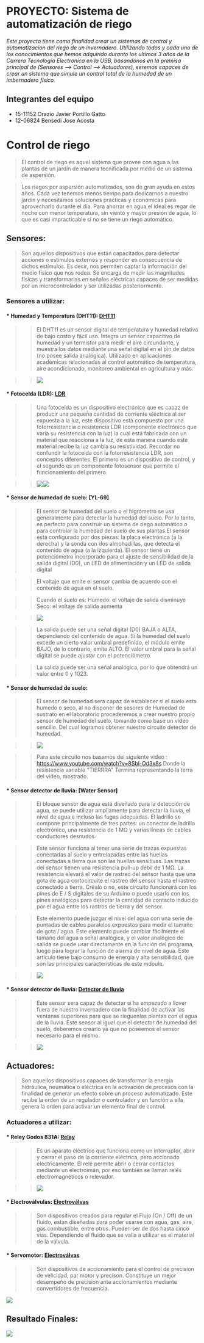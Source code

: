# PROYECTO: Sistema de automatización de riego
*Este proyecto tiene como finalidad crear un sistemas de control y automatizacion del riego de un invernadero. Utilizando todos y cada uno de los conocimientos que hemos adquirido duranto los ultimos 3 años de la Carrera Tecnología Electronica en la USB, basandonos en la premisa principal de (Sensores --> Control --> Actuadores), seremos capaces de crear un sistema que simule un control total de la humedad de un imbernadero físico.*

## Integrantes del equipo
* 15-11152 Orazio Javier Portillo Gatto
* 12-06824  Bensedi Jose Acosta

# Control de riego

> El control de riego es aquel sistema que provee con agua  a las plantas de un jardín de manera tecnificada por medio de un sistema de aspersión.

> Los riegos por aspersión automatizados, son de gran ayuda en estos años. Cada vez tenemos menos tiempo para dedicarnos a nuestro jardín y necesitamos soluciones prácticas y económicas para aprovecharlo durante el día. Para ahorrar en agua el ideal es regar de noche con menor temperatura, sin viento y mayor presión de agua, lo que es casi impracticable si no se tiene un riego automático.

## Sensores:
> Son aquellos dispositivos que están capacitados para detectar acciones o estímulos externos y responder en consecuencia de dichos estímulos. Es decir, nos permiten captar la información del medio físico que nos rodea. Se encarga de medir las magnitudes físicas y transformarlas en señales eléctricas capaces de ser medidas por un microcontrolador y ser utilizadas posteriormente.

### Sensores a utilizar:
#### * Humedad y Temperatura (DHT11): [DHT11](https://naylampmechatronics.com/sensores-temperatura-y-humedad/57-sensor-de-temperatura-y-humedad-relativa-dht11.html)
>>  El DHT11 es un sensor digital de temperatura y humedad relativa de bajo costo y fácil uso. Integra un sensor capacitivo de humedad y un termistor para medir el aire circundante, y muestra los datos mediante una señal digital en el pin de datos (no posee salida analógica). Utilizado en aplicaciones académicas relacionadas al control automático de temperatura, aire acondicionado, monitoreo ambiental en agricultura y más.

>><img src="https://github.com/USB-EC3081-III-2019/EC3081-G01/blob/master/docs/DHT11.png">

#### * Fotocelda (LDR): [LDR](https://tuelectronica.es/fotocelda-control-de-dispositivos-con-la-luz/)
>>  Una fotocelda es un dispositivo electrónico que es capaz de producir una pequeña cantidad de corriente eléctrica al ser expuesta a la luz, este dispositivo está compuesto por una fotorresistencia o resistencia LDR (componente electrónico que varía su resistencia con la luz) la cual está fabricada con un material que reacciona a la luz, de esta manera cuando este material recibe la luz cambia su resistividad.  Recordar no confundir la fotocelda con la fotorresistencia LDR, son conceptos diferentes. El primero es un dispositivo de control, y el segundo es un componente fotosensor que permite el funcionamiento del primero. 

>><img src="https://github.com/USB-EC3081-III-2019/EC3081-G01/blob/master/docs/foto_celda.jpg"><img src="https://github.com/USB-EC3081-III-2019/EC3081-G01/blob/master/docs/fotorresistenciaLDR.png">

#### * Sensor de humedad de suelo: [YL-69]
>>  El sensor de humedad del suelo o el higrómetro se usa generalmente para detectar la humedad del suelo. Por lo tanto, es perfecto para construir un sistema de riego automático o para controlar la humedad del suelo de sus plantas.El sensor está configurado por dos piezas: la placa electrónica (a la derecha) y la sonda con dos almohadillas, que detecta el contenido de agua (a la izquierda). El sensor tiene un potenciómetro incorporado para el ajuste de sensibilidad de la salida digital (D0), un LED de alimentación y un LED de salida digital


>>  El voltaje que emite el sensor cambia de acuerdo con el contenido de agua en el suelo.

>>  Cuando el suelo es:
>>  Húmedo: el voltaje de salida disminuye
>>  Seco: el voltaje de salida aumenta    

>>  <img src="https://github.com/USB-EC3081-III-2019/EC3081-G01/blob/master/docs/soil-moisture-sensor-e1467578282801.png">
    
>>  La salida puede ser una señal digital (D0) BAJA o ALTA, dependiendo del contenido de agua. Si la humedad del suelo excede un cierto valor umbral predefinido, el módulo emite BAJO, de lo contrario, emite ALTO. El valor umbral para la señal digital se puede ajustar con el potenciómetro.

>>  La salida puede ser una señal analógica, por lo que obtendrá un valor entre 0 y 1023. 



#### * Sensor de humedad de suelo:
>>  El sensor de humedad sera capaz de establecer si el suelo esta humedo o seco, al no disponer de sesores de Humedad de sustrato en el laboratorio procederemos a crear nuestro propio sensor de humedad del suelo, tomando como base un video sencillo. Del cual logramos obtener nuestro circuito detector de humedad. 

>><img src="https://github.com/USB-EC3081-III-2019/EC3081-G01/blob/master/docs/Circuito%20Detector%20de%20Humedad%20de%20la%20tierra.png">

>> Para este circuito nos basamos del siguiente video : https://www.youtube.com/watch?v=8Sbl-Od3x8s Donde la resistencia variable "TIERRRA" Termina representando la terra del video, mostrado.

#### * Sensor detector de lluvia: [Water Sensor]

>> El bloque sensor de agua está diseñado para la detección de agua, se puede utilizar ampliamente para detectar la lluvia, el nivel de agua e incluso las fugas adecuadas. El ladrillo se compone principalmente de tres partes: un conector de ladrillo electrónico, una resistencia de 1 MΩ y varias líneas de cables conductores desnudos.

>> Este sensor funciona al tener una serie de trazas expuestas conectadas al suelo y entrelazadas entre las huellas conectadas a tierra que son las huellas sensitivas. Las trazas del sensor tienen una resistencia pull-up débil de 1 MΩ. La resistencia elevará el valor de rastreo del sensor hasta que una gota de agua cortocircuite el rastreo del sensor hasta el rastreo conectado a tierra. Créalo o no, este circuito funcionará con los pines de E / S digitales de su Arduino o puede usarlo con los pines analógicos para detectar la cantidad de contacto inducido por el agua entre los rastros de tierra y del sensor.

>> Este elemento puede juzgar el nivel del agua con una serie de puntadas de cables paralelos expuestos para medir el tamaño de gota / agua. Este elemento puede cambiar fácilmente el tamaño del agua a señal analógica, y el valor analógico de salida se puede usar directamente en la función del programa, luego para lograr la función de alarma de nivel de agua. Este artículo tiene bajo consumo de energía y alta sensibilidad, que son las principales características de este mdoule.

>><img src="https://github.com/USB-EC3081-III-2019/EC3081-G01/blob/master/docs/watersensor.jpg">


#### * Sensor detector de lluvia: [Detector de lluvia](https://github.com/USB-EC3081-III-2019/EC3081-G01/blob/master/docs/Detector%20de%20lluvia%20con%20dos%20transistores.pdf)

>> Este sensor sera capaz de detectar si ha empezado a llover fuera de nuestro invernadero con la finalidad de activar las ventanas superiores para que se rieguenlas plantas con el agua de la lluvia. Este sensor al igual que el detector de humedad del suelo, deberemos crearlo ya que no poseemos el sensor necesario para el mismo.

>><img src="https://github.com/USB-EC3081-III-2019/EC3081-G01/blob/master/docs/Detector%20de%20lluvia.png">

## Actuadores:
> Son aquellos dispositivos capaces de transformar la energía hidráulica, neumática o eléctrica en la activación de procesos con la finalidad de generar un efecto sobre un proceso automatizado. Este recibe la orden de un regulador o controlador y en función a ella genera la orden para activar un elemento final de control.

### Actuadores a utilizar:
#### * Reley Godos 831A: [Relay](https://github.com/USB-EC3081-III-2019/EC3081-G01/blob/master/docs/Relay_Gordoa_831A-1.pdf)

>> Es un aparato eléctrico que funciona como un interruptor, abrir y cerrar el paso de la corriente eléctrica, pero accionado eléctricamente. El relé permite abrir o cerrar contactos mediante un electroimán, por eso también se llaman relés electromagnéticos o relevador.

>><img src="https://github.com/USB-EC3081-III-2019/EC3081-G01/blob/master/docs/RelayGodos831A.png">

#### * Electroválvulas: [Electroválvas](https://github.com/USB-EC3081-III-2019/EC3081-G01/blob/master/docs/Electrov%C3%A1lvulas%20.pdf)

>> Son dispositivos creados para regular el Flujo (On / Off) de un fluido, estan diseñadas para poder usarse con agua, gas, aire, gas combustible, entre otros. Pueden ser de dos hasta cinco vias. Dependiendo el fluido que se valla a utilizar es el material de la válvula.


#### * Servomotor: [Electroválvas](https://github.com/USB-EC3081-III-2019/EC3081-G01/blob/master/docs/servomotor.pdf)

>> Son dispositivos de accionamiento para el control de precision de velicidad, par motor y precison. Constituye un mejor desempeño de precision ante accionamientos mediante convertidores de frecuencia.


<img src="https://github.com/USB-EC3081-III-2019/EC3081-G01/blob/master/docs/servos3003.png">


## Resultado Finales:

<img src="https://github.com/USB-EC3081-III-2019/EC3081-G01/blob/master/docs/IMG_20191209_122400.jpg">





